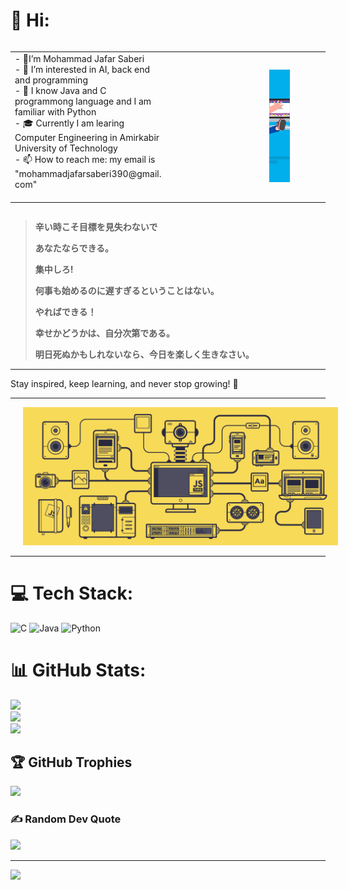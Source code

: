 # 👋 Hi:

<div style="display: flex; justify-content: space-between; align-items: flex-start; flex-wrap: nowrap;">
  <!-- Left Content -->
  <table border="0">
    <tr>
      <td>
        <div style="max-width: 60%; padding-right: 20px;">
          -  💫I’m Mohammad Jafar Saberi<br>- 👀 I’m interested in AI, back end and programming<br>- 📔 I know Java and C programmong language and I am familiar with Python <br>- 🎓 Currently I am learing Computer Engineering in Amirkabir University of    Technology<br>- 📫 How to reach me: my email is "mohammadjafarsaberi390@gmail.com"<br><br>
        </div>
      </td>
      <td>
        <div style="flex-shrink: 0;max-width:40%;">
          <img 
            src="https://raw.githubusercontent.com/ngud-119/ngud-119/main/2.gif" 
            alt="bikmandjuma" 
            style="width: 250px; height: 180px; object-fit: cover;" 
          />
        </div>
      </td>
  </tr>
  </table>
</div>
<blockquote>
    <p><strong>辛い時こそ目標を見失わないで</strong></p>
    <p><strong>あなたならできる。</strong></p>
    <p><strong>集中しろ!</strong></p>
    <p><strong>何事も始めるのに遅すぎるということはない。</strong></p>
    <p><strong>やればできる！</strong></p>
    <p><strong>幸せかどうかは、自分次第である。</strong></p>
    <p><strong>明日死ぬかもしれないなら、今日を楽しく生きなさい。</strong></p>
</blockquote>

<hr>

<p>Stay inspired, keep learning, and never stop growing! 🚀</p>
<hr>
<img src="https://raw.githubusercontent.com/ngud-119/ngud-119/main/machine.gif" alt="image_codes" style="padding-left:20px;padding-right:20px" />
<hr>

# 💻 Tech Stack:
![C](https://img.shields.io/badge/c-%2300599C.svg?style=for-the-badge&logo=c&logoColor=white) ![Java](https://img.shields.io/badge/java-%23ED8B00.svg?style=for-the-badge&logo=openjdk&logoColor=white) ![Python](https://img.shields.io/badge/python-3670A0?style=for-the-badge&logo=python&logoColor=ffdd54)
# 📊 GitHub Stats:
![](https://github-readme-stats.vercel.app/api?username=jafarsaberi13&theme=dark&hide_border=false&include_all_commits=true&count_private=false)<br/>
![](https://github-readme-streak-stats.herokuapp.com/?user=jafarsaberi13&theme=dark&hide_border=false)<br/>
![](https://github-readme-stats.vercel.app/api/top-langs/?username=jafarsaberi13&theme=dark&hide_border=false&include_all_commits=true&count_private=false&layout=compact)

## 🏆 GitHub Trophies
![](https://github-profile-trophy.vercel.app/?username=jafarsaberi13&theme=radical&no-frame=false&no-bg=true&margin-w=4)

### ✍️ Random Dev Quote
![](https://quotes-github-readme.vercel.app/api?type=vetical&theme=radical)

---
[![](https://visitcount.itsvg.in/api?id=jafarsaberi13&icon=2&color=3)](https://visitcount.itsvg.in)
